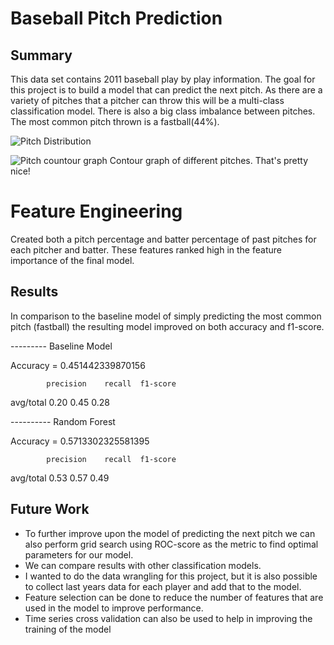 # Baseball Pitch Prediction

## Summary
This data set contains 2011 baseball play by play information. The goal for this project is to build a model that can predict the next pitch. As there are a variety of pitches that a pitcher can throw this will be a multi-class classification model. There is also a big class imbalance between pitches. The most common pitch thrown is a fastball(44%).

![Pitch Distribution](link)

![Pitch countour graph](link)
Contour graph of different pitches. That's pretty nice!

# Feature Engineering
Created both a pitch percentage and batter percentage of past pitches for each pitcher and batter. These features ranked high in the feature importance of the final model.

## Results
In comparison to the baseline model of simply predicting the most common pitch (fastball) the resulting model improved on both accuracy and f1-score.

--------- Baseline Model

Accuracy =  0.451442339870156

            precision    recall  f1-score
avg/total       0.20      0.45      0.28     

---------- Random Forest

Accuracy =  0.5713302325581395

            precision    recall  f1-score   
avg/total       0.53      0.57      0.49    

## Future Work

- To further improve upon the model of predicting the next pitch we can also perform grid search using ROC-score as the metric to find optimal parameters for our model.
- We can compare results with other classification models.
- I wanted to do the data wrangling for this project, but it is also possible to collect last years data for each player and add that to the model.
- Feature selection can be done to reduce the number of features that are used in the model to improve performance.
- Time series cross validation can also be used to help in improving the training of the model
